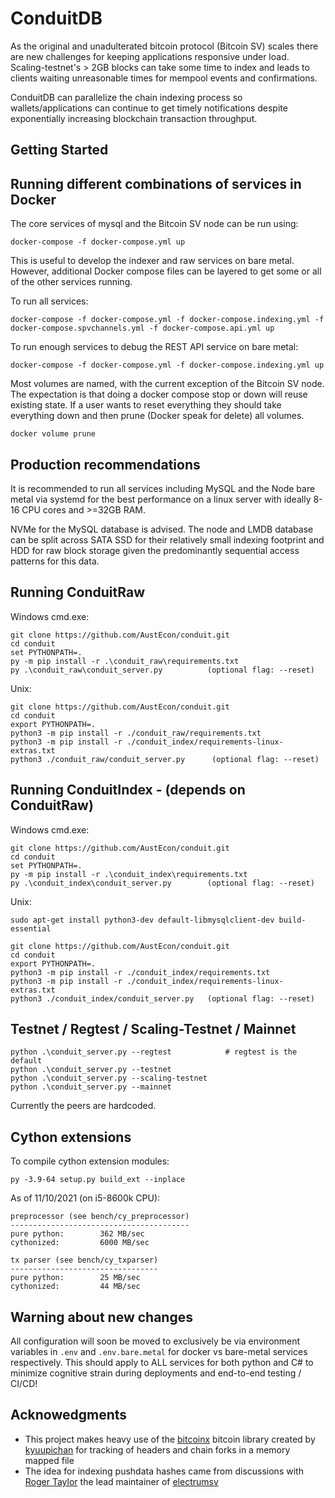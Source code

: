 # ConduitDB
As the original and unadulterated bitcoin protocol (Bitcoin SV) scales there are new
challenges for keeping applications responsive under load. Scaling-testnet's > 2GB
blocks can take some time to index and leads to clients waiting
unreasonable times for mempool events and confirmations.

ConduitDB can parallelize the chain indexing process so wallets/applications can
continue to get timely notifications despite exponentially increasing blockchain
transaction throughput.

## Getting Started

## Running different combinations of services in Docker

The core services of mysql and the  Bitcoin SV node can be run using:

    docker-compose -f docker-compose.yml up

This is useful to develop the indexer and raw services on bare metal. However, additional Docker
compose files can be layered to get some or all of the other services running.

To run all services:

    docker-compose -f docker-compose.yml -f docker-compose.indexing.yml -f docker-compose.spvchannels.yml -f docker-compose.api.yml up

To run enough services to debug the REST API service on bare metal:

    docker-compose -f docker-compose.yml -f docker-compose.indexing.yml up

Most volumes are named, with the current exception of the Bitcoin SV node. The expectation is that
doing a docker compose stop or down will reuse existing state. If a user wants to reset everything
they should take everything down and then prune (Docker speak for delete) all volumes.

    docker volume prune

## Production recommendations
It is recommended to run all services including MySQL and the Node bare metal 
via systemd for the best performance on a linux server with ideally 8-16 CPU 
cores and >=32GB RAM.  

NVMe for the MySQL database is advised. The node and LMDB database can be split
across SATA SSD for their relatively small indexing footprint and HDD for 
raw block storage given the predominantly sequential access patterns for this 
data. 

## Running ConduitRaw

Windows cmd.exe:

    git clone https://github.com/AustEcon/conduit.git
    cd conduit
    set PYTHONPATH=.
    py -m pip install -r .\conduit_raw\requirements.txt
    py .\conduit_raw\conduit_server.py          (optional flag: --reset)

Unix:

    git clone https://github.com/AustEcon/conduit.git
    cd conduit
    export PYTHONPATH=.
    python3 -m pip install -r ./conduit_raw/requirements.txt
    python3 -m pip install -r ./conduit_index/requirements-linux-extras.txt
    python3 ./conduit_raw/conduit_server.py      (optional flag: --reset)

## Running ConduitIndex - (depends on ConduitRaw)

Windows cmd.exe:

    git clone https://github.com/AustEcon/conduit.git
    cd conduit
    set PYTHONPATH=.
    py -m pip install -r .\conduit_index\requirements.txt
    py .\conduit_index\conduit_server.py        (optional flag: --reset)

Unix:
    
    sudo apt-get install python3-dev default-libmysqlclient-dev build-essential
    
    git clone https://github.com/AustEcon/conduit.git
    cd conduit
    export PYTHONPATH=.
    python3 -m pip install -r ./conduit_index/requirements.txt
    python3 -m pip install -r ./conduit_index/requirements-linux-extras.txt
    python3 ./conduit_index/conduit_server.py   (optional flag: --reset)


## Testnet / Regtest / Scaling-Testnet / Mainnet

    python .\conduit_server.py --regtest            # regtest is the default
    python .\conduit_server.py --testnet
    python .\conduit_server.py --scaling-testnet
    python .\conduit_server.py --mainnet

Currently the peers are hardcoded.


## Cython extensions
To compile cython extension modules:

    py -3.9-64 setup.py build_ext --inplace

As of 11/10/2021 (on i5-8600k CPU):

    preprocessor (see bench/cy_preprocessor)
    ----------------------------------------
    pure python:        362 MB/sec
    cythonized:         6000 MB/sec

    tx parser (see bench/cy_txparser)
    ---------------------------------
    pure python:        25 MB/sec 
    cythonized:         44 MB/sec


## Warning about new changes

All configuration will soon be moved to exclusively be via environment variables in
`.env` and `.env.bare.metal` for docker vs bare-metal services respectively. This
should apply to ALL services for both python and C# to minimize cognitive strain
during deployments and end-to-end testing / CI/CD!

## Acknowedgments

- This project makes heavy use of the [bitcoinx](https://github.com/kyuupichan/bitcoinX) bitcoin
library created by [kyuupichan](https://github.com/kyuupichan) for tracking of headers and
chain forks in a memory mapped file
- The idea for indexing pushdata hashes came from discussions with
[Roger Taylor](https://github.com/rt121212121) the lead maintainer of [electrumsv](https://github.com/electrumsv/electrumsv)

